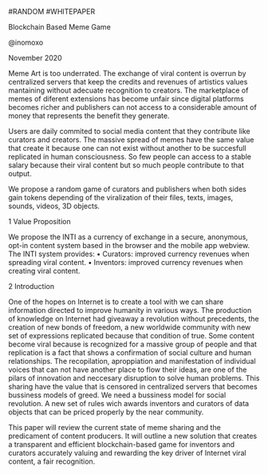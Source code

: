 #RANDOM
#WHITEPAPER

Blockchain Based Meme Game

@inomoxo

November 2020


Meme Art is too underrated. The exchange of viral content is overrun by centralized servers that keep the credits and revenues of artistics values mantaining without adecuate recognition to creators. The marketplace of memes of diferent extensions has become unfair since digital platforms becomes richer and publishers can not access to a considerable amount of money that represents the benefit they generate.

Users are daily commited to social media content that they contribute like curators and creators. The massive spread of memes have the same value that create it because one can not exist without another to be succesfull replicated in human consciousness. So few people can access to a stable salary because their viral content but so much people contribute to that output. 

We propose a random game of curators and publishers when both sides gain tokens depending of the viralization of their files, texts, images, sounds, videos, 3D objects.


1 Value Proposition

We propose the INTI as a currency of exchange in a secure, anonymous, opt-in content
system based in the browser and the mobile app webview. The INTI system provides:
• Curators: improved currency revenues when spreading viral content.
• Inventors: improved currency revenues when creating viral content.

2 Introduction

One of the hopes on Internet is to create a tool with we can share information directed to improve humanity in various ways. The production of knowledge on Internet had giveaway a revolution without precedents, the creation of new bonds of freedom, a new worldwide community with new set of expressions replicated because that condition of true. Some content become viral because is recognized for a massive group of people and that replication is a fact that shows a confirmation of social culture and human relationships. The recopilation, aproppiation and manifestation of individual voices that can not have another place to flow their ideas, are one of the pilars of innovation and neccesary disruption to solve human problems. This sharing have the value that is censored in centralized servers that becomes bussiness models of greed. We need a bussiness model for social revolution. A new set of rules wich awards inventors and curators of data objects that can be priced properly by the near community.

This paper will review the current state of meme sharing and the predicament of content producers. It will outline a new solution that creates a transparent and efficient blockchain-based game for inventors and curators accurately valuing and rewarding the key driver of Internet viral content, a fair recognition.

